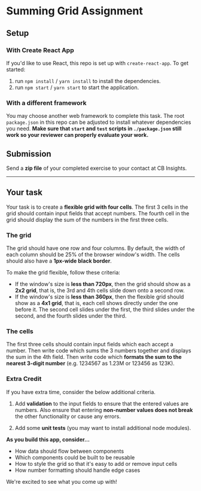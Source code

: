 # Summing Grid Assignment
## Setup

### With Create React App

If you'd like to use React, this repo is set up with `create-react-app`. To get started:

1. run `npm install` / `yarn install` to install the dependencies.
2. run `npm start` / `yarn start` to start the application.

### With a different framework

You may choose another web framework to complete this task.
The root `package.json` in this repo can be adjusted to install whatever dependencies you need. **Make sure that `start` and `test` scripts in `./package.json` still work so your reviewer can properly evaluate your work.**

## Submission

Send a **zip file** of your completed exercise to your contact at CB Insights.

----

## Your task

Your task is to create a **flexible grid with four cells**. The first 3 cells in the grid should contain input fields that accept numbers. The fourth cell in the grid should display the sum of the numbers in the first three cells.

### The grid

The grid should have one row and four columns. By default, the width of each column should be 25% of the browser window's width. The cells should also have a **1px-wide black border**.

To make the grid flexible, follow these criteria:

- If the window's size is **less than 720px**, then the grid should show as a **2x2 grid**, that is, the 3rd and 4th cells slide down onto a second row.
- If the window's size is **less than 360px**, then the flexible grid should show as a **4x1 grid**, that is, each cell shows directly under the one before it. The second cell slides under the first, the third slides under the second, and the fourth slides under the third.

### The cells

The first three cells should contain input fields which each accept a number. Then write code which sums the 3 numbers together and displays the sum in the 4th field. Then write code which **formats the sum to the nearest 3-digit number** (e.g. 1234567 as 1.23M or 123456 as 123K).

### Extra Credit

If you have extra time, consider the below additional criteria.

1) Add **validation** to the input fields to ensure that the entered values are numbers. Also ensure that entering **non-number values does not break** the other functionality or cause any errors.

2) Add some **unit tests** (you may want to install additional node modules).

**As you build this app, consider...**
- How data should flow between components
- Which components could be built to be reusable
- How to style the grid so that it's easy to add or remove input cells
- How number formatting should handle edge cases

We're excited to see what you come up with!
